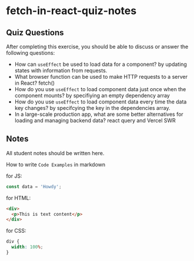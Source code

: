 # fetch-in-react-quiz-notes

## Quiz Questions

After completing this exercise, you should be able to discuss or answer the following questions:

- How can `useEffect` be used to load data for a component?
  by updating states with information from requests.
- What browser function can be used to make HTTP requests to a server in React?
  fetch()
- How do you use `useEffect` to load component data just once when the component mounts?
  by specifiying an empty dependency array
- How do you use `useEffect` to load component data every time the data key changes?
  by specifcying the key in the dependencies array.
- In a large-scale production app, what are some better alternatives for loading and managing backend data?
  react query and Vercel SWR

## Notes

All student notes should be written here.

How to write `Code Examples` in markdown

for JS:

```javascript
const data = 'Howdy';
```

for HTML:

```html
<div>
  <p>This is text content</p>
</div>
```

for CSS:

```css
div {
  width: 100%;
}
```
